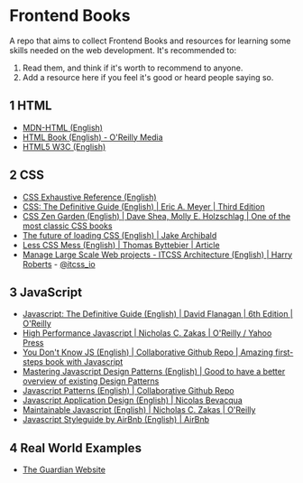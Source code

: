 # Frontend Books

A repo that aims to collect Frontend Books and resources for learning some skills needed on the web development. It's recommended to:


1. Read them, and think if it's worth to recommend to anyone.
2. Add a resource here if you feel it's good or heard people saying so.


## 1 HTML

* [MDN-HTML (English)](https://developer.mozilla.org/en-US/docs/Web/Guide/HTML/HTML5)
* [HTML Book (English) - O'Reilly Media](http://oreillymedia.github.io/HTMLBook/)
* [HTML5 W3C (English)](https://www.w3.org/TR/html5/)


## 2 CSS

* [CSS Exhaustive Reference (English)](https://developer.mozilla.org/en-US/docs/Web/CSS/Reference)
* [CSS: The Definitive Guide (English) | Eric A. Meyer | Third Edition](http://meyerweb.com/eric/books/css-tdg/)
* [CSS Zen Garden (English) | Dave Shea, Molly E. Holzschlag | One of the most classic CSS books](https://www.amazon.com/Zen-CSS-Design-Visual-Enlightenment/dp/0321303474?ie=UTF8&redirect=true&tag=mezzoblue-20)
* [The future of loading CSS (English) | Jake Archibald](https://jakearchibald.com/2016/link-in-body/)
* [Less CSS Mess (English) | Thomas Byttebier | Article](http://thomasbyttebier.be/blog/less-css-mess)
* [Manage Large Scale Web projects - ITCSS Architecture (English) | Harry Roberts](http://www.creativebloq.com/web-design/manage-large-scale-web-projects-new-css-architecture-itcss-41514731) - [@itcss_io](https://twitter.com/itcss_io)


## 3 JavaScript

* [Javascript: The Definitive Guide (English) | David Flanagan | 6th Edition | O'Reilly](http://shop.oreilly.com/product/9780596805531.do)
* [High Performance Javascript | Nicholas C. Zakas |  O'Reilly / Yahoo Press](http://shop.oreilly.com/product/9780596802806.do)
* [You Don't Know JS (English) | Collaborative Github Repo | Amazing first-steps book with Javascript](https://github.com/getify/You-Dont-Know-JS/)
* [Mastering Javascript Design Patterns (English) | Good to have a better overview of existing Design Patterns](https://www.amazon.com/Mastering-JavaScript-Design-Patterns-Simon/dp/1783987987)
* [Javascript Patterns (English) | Collaborative Github Repo](https://github.com/shichuan/javascript-patterns)
* [Javascript Application Design (English) | Nicolas Bevacqua](https://www.manning.com/books/javascript-application-design)
* [Maintainable Javascript (English) | Nicholas C. Zakas | O'Reilly](http://shop.oreilly.com/product/0636920025245.do)
* [Javascript Styleguide by AirBnb (English) | AirBnb](https://github.com/airbnb/javascript)


## 4 Real World Examples

* [The Guardian Website](https://github.com/guardian/frontend)
